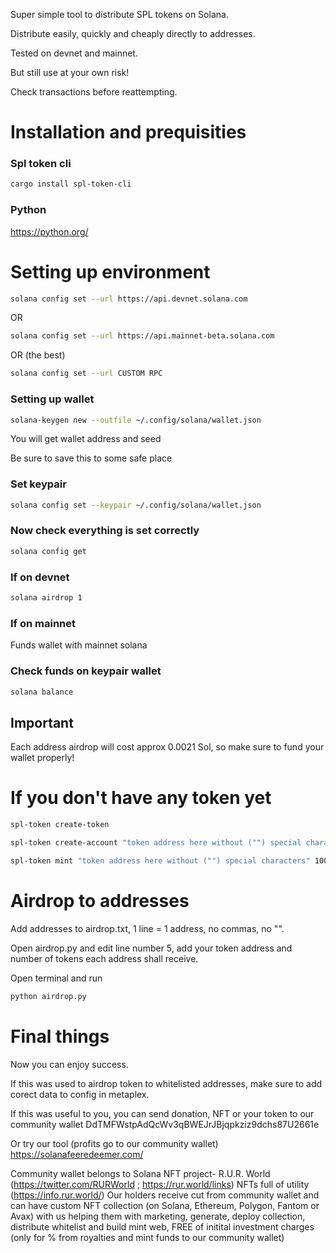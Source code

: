 Super simple tool to distribute SPL tokens on Solana.

Distribute easily, quickly and cheaply directly to addresses.


Tested on devnet and mainnet.

But still use at your own risk!

Check transactions before reattempting.




# Installation and prequisities
### Spl token cli
```bash
cargo install spl-token-cli
```


### Python
https://python.org/




# Setting up environment

```bash
solana config set --url https://api.devnet.solana.com
```

OR

```bash
solana config set --url https://api.mainnet-beta.solana.com
```

OR (the best)

```bash
solana config set --url CUSTOM RPC
```


### Setting up wallet
```bash
solana-keygen new --outfile ~/.config/solana/wallet.json
```
You will get wallet address and seed

Be sure to save this to some safe place

### Set keypair
```bash
solana config set --keypair ~/.config/solana/wallet.json
```


### Now check everything is set correctly
```bash
solana config get
```


### If on devnet
```bash
solana airdrop 1
```


### If on mainnet
Funds wallet with mainnet solana


### Check funds on keypair wallet
```bash
solana balance
```
## Important
Each address airdrop will cost approx 0.0021 Sol, so make sure to fund your wallet properly!




# If you don't have any token yet
```bash
spl-token create-token
```
```bash
spl-token create-account "token address here without ("") special characters"
```
```bash
spl-token mint "token address here without ("") special characters" 1000
```



# Airdrop to addresses


Add addresses to airdrop.txt, 1 line = 1 address, no commas, no "".


Open airdrop.py and edit line number 5, add your token address and number of tokens each address shall receive.


Open terminal and run
```bash
python airdrop.py
```



# Final things
Now you can enjoy success.

If this was used to airdrop token to whitelisted addresses, make sure to add corect data to config in metaplex.


If this was useful to you, you can send donation, NFT or your token to our community wallet
DdTMFWstpAdQcWv3qBWEJrJBjqpkziz9dchs87U2661e

Or try our tool (profits go to our community wallet)
https://solanafeeredeemer.com/

Community wallet belongs to Solana NFT project- R.U.R. World (https://twitter.com/RURWorld ; https://rur.world/links)
NFTs full of utility (https://info.rur.world/)
Our holders receive cut from community wallet and can have custom NFT collection (on Solana, Ethereum, Polygon, Fantom or Avax) with us helping them with marketing, generate, deploy collection, distribute whitelist and build mint web, FREE of initital investment charges (only for % from royalties and mint funds to our community wallet)
